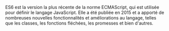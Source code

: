 ES6 est la version la plus récente de la norme ECMAScript, qui est utilisée pour définir le langage JavaScript. Elle a été publiée en 2015 et a apporté de nombreuses nouvelles fonctionnalités et améliorations au langage, telles que les classes, les fonctions fléchées, les promesses et bien d'autres.